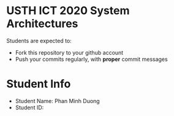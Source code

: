 USTH ICT 2020 System Architectures
=====================================

Students are expected to:
* Fork this repository to your github account
* Push your commits regularly, with **proper** commit messages


Student Info
=========================

* Student Name: Phan Minh Duong 
* Student ID: 

